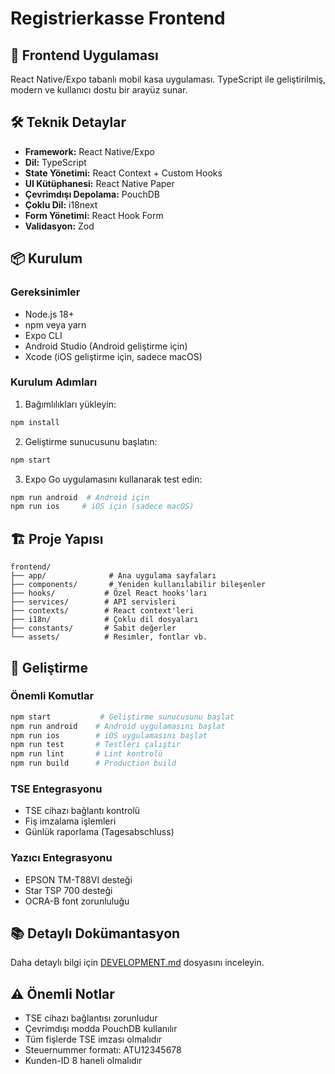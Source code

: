 # Registrierkasse Frontend

## 📱 Frontend Uygulaması
React Native/Expo tabanlı mobil kasa uygulaması. TypeScript ile geliştirilmiş, modern ve kullanıcı dostu bir arayüz sunar.

## 🛠️ Teknik Detaylar
- **Framework:** React Native/Expo
- **Dil:** TypeScript
- **State Yönetimi:** React Context + Custom Hooks
- **UI Kütüphanesi:** React Native Paper
- **Çevrimdışı Depolama:** PouchDB
- **Çoklu Dil:** i18next
- **Form Yönetimi:** React Hook Form
- **Validasyon:** Zod

## 📦 Kurulum

### Gereksinimler
- Node.js 18+
- npm veya yarn
- Expo CLI
- Android Studio (Android geliştirme için)
- Xcode (iOS geliştirme için, sadece macOS)

### Kurulum Adımları
1. Bağımlılıkları yükleyin:
```bash
npm install
```

2. Geliştirme sunucusunu başlatın:
```bash
npm start
```

3. Expo Go uygulamasını kullanarak test edin:
```bash
npm run android  # Android için
npm run ios     # iOS için (sadece macOS)
```

## 🏗️ Proje Yapısı
```
frontend/
├── app/              # Ana uygulama sayfaları
├── components/       # Yeniden kullanılabilir bileşenler
├── hooks/           # Özel React hooks'ları
├── services/        # API servisleri
├── contexts/        # React context'leri
├── i18n/            # Çoklu dil dosyaları
├── constants/       # Sabit değerler
└── assets/          # Resimler, fontlar vb.
```

## 🔧 Geliştirme

### Önemli Komutlar
```bash
npm start           # Geliştirme sunucusunu başlat
npm run android    # Android uygulamasını başlat
npm run ios        # iOS uygulamasını başlat
npm run test       # Testleri çalıştır
npm run lint       # Lint kontrolü
npm run build      # Production build
```

### TSE Entegrasyonu
- TSE cihazı bağlantı kontrolü
- Fiş imzalama işlemleri
- Günlük raporlama (Tagesabschluss)

### Yazıcı Entegrasyonu
- EPSON TM-T88VI desteği
- Star TSP 700 desteği
- OCRA-B font zorunluluğu

## 📚 Detaylı Dokümantasyon
Daha detaylı bilgi için [DEVELOPMENT.md](DEVELOPMENT.md) dosyasını inceleyin.

## ⚠️ Önemli Notlar
- TSE cihazı bağlantısı zorunludur
- Çevrimdışı modda PouchDB kullanılır
- Tüm fişlerde TSE imzası olmalıdır
- Steuernummer formatı: ATU12345678
- Kunden-ID 8 haneli olmalıdır
